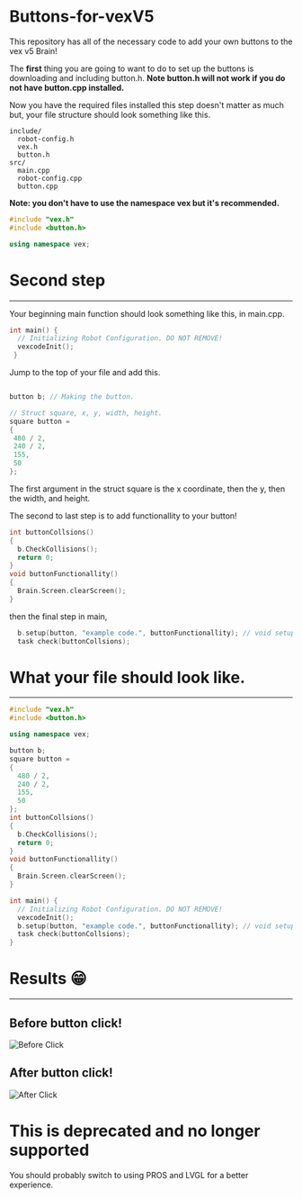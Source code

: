 # Buttons-for-vexV5

This repository has all of the necessary code to add your own buttons to the vex v5 Brain!


The **first** thing you are going to want to do to set up the buttons is
downloading and including button.h. **Note button.h will not work if you do not have
button.cpp installed.**

Now you have the required files installed this step doesn't matter as much
but, your file structure should look something like this.
```
include/
  robot-config.h
  vex.h
  button.h
src/
  main.cpp
  robot-config.cpp
  button.cpp
```

**Note: you don't have to use the namespace vex but it's recommended.**
```cpp
#include "vex.h"
#include <button.h>

using namespace vex;
```

# Second step

---

Your beginning main function should look something like this, in main.cpp.
```cpp
int main() {
  // Initializing Robot Configuration. DO NOT REMOVE!
  vexcodeInit();
 }
 ```
 
 Jump to the top of your file and add this.
 ```cpp
 
button b; // Making the button.

// Struct square, x, y, width, height.
square button = 
{
  480 / 2,
  240 / 2,
  155,
  50
};

```

The first argument in the struct square is the x coordinate,
then the y, then the width, and height.

The second to last step is to add functionallity to your button!

```cpp
int buttonCollsions()
{
  b.CheckCollisions();
  return 0;
}
void buttonFunctionallity()
{
  Brain.Screen.clearScreen();
}
```

then the final step in main,
```cpp
  b.setup(button, "example code.", buttonFunctionallity); // void setup(square s, string text, void (*ptr)(void));
  task check(buttonCollsions);
```

# What your file should look like.

---

```cpp
#include "vex.h"
#include <button.h>

using namespace vex;

button b;
square button = 
{
  480 / 2,
  240 / 2,
  155,
  50
};
int buttonCollsions()
{
  b.CheckCollisions();
  return 0;
}
void buttonFunctionallity()
{
  Brain.Screen.clearScreen();
}

int main() {
  // Initializing Robot Configuration. DO NOT REMOVE!
  vexcodeInit();
  b.setup(button, "example code.", buttonFunctionallity); // void setup(square s, string text, void (*ptr)(void));
  task check(buttonCollsions);
}
```

# Results 😁

---

## Before button click!

![Before Click](https://user-images.githubusercontent.com/84548368/179364353-ae1f35a0-35fe-41b6-b6b3-d30c5a88a382.jpg)

## After button click!

![After Click](https://user-images.githubusercontent.com/84548368/179364362-744eea57-ebf9-480f-bbdf-d173f1135149.jpg)


# This is deprecated and no longer supported

You should probably switch to using PROS and LVGL for a better experience.
